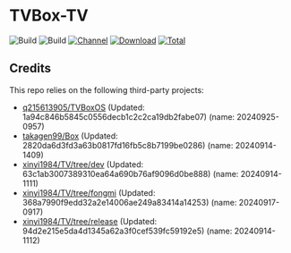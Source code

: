 # TVBox-TV

![Build](https://shields.io/github/actions/workflow/status/xinyi1984/TVBox-TV/TV.yml?branch=master&logo=github&label=Build)
![Build](https://shields.io/github/actions/workflow/status/xinyi1984/TVBox-TV/TVBox.yml?branch=master&logo=github&label=Build)
[![Channel](https://img.shields.io/badge/Follow-Telegram-blue.svg?logo=telegram)](https://t.me/klbot)
[![Download](https://img.shields.io/github/v/release/xinyi1984/TVBox-TV?color=orange&logoColor=orange&label=Download&logo=DocuSign)](https://github.com/xinyi1984/TVBox-TV/releases/latest) 
[![Total](https://shields.io/github/downloads/xinyi1984/TVBox-TV/total?logo=Bookmeter&label=Counts&logoColor=yellow&color=yellow)](https://github.com/xinyi1984/TVBox-TV/releases)

## Credits
This repo relies on the following third-party projects:
- [q215613905/TVBoxOS](https://github.com/q215613905/TVBoxOS) (Updated: 1a94c846b5845c0556decb1c2c2ca19db2fabe07) (name: 20240925-0957)
- [takagen99/Box](https://github.com/takagen99/Box) (Updated: 2820da6d3fd3a63b0817fd16fb5c8b7199be0286) (name: 20240914-1409)
- [xinyi1984/TV/tree/dev](https://github.com/xinyi1984/TV/tree/dev) (Updated: 63c1ab3007389310ea64a690b76af9096d0be888) (name: 20240914-1111)
- [xinyi1984/TV/tree/fongmi](https://github.com/xinyi1984/TV/tree/fongmi) (Updated: 368a7990f9edd32a2e14006ae249a83414a14253) (name: 20240917-0917)
- [xinyi1984/TV/tree/release](https://github.com/xinyi1984/TV/tree/release) (Updated: 94d2e215e5da4d1345a62a3f0cef539fc59192e5) (name: 20240914-1112)
